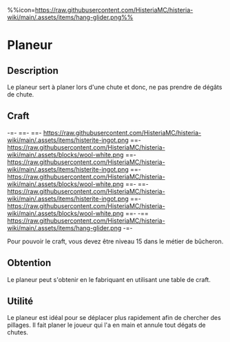 %%icon=https://raw.githubusercontent.com/HisteriaMC/histeria-wiki/main/.assets/items/hang-glider.png%%

# Planeur

## Description
Le planeur sert à planer lors d'une chute et donc, ne pas prendre de dégâts de chute.

## Craft
-=-
 ==-
 ==- https://raw.githubusercontent.com/HisteriaMC/histeria-wiki/main/.assets/items/histerite-ingot.png
 ==- https://raw.githubusercontent.com/HisteriaMC/histeria-wiki/main/.assets/blocks/wool-white.png
 ==- https://raw.githubusercontent.com/HisteriaMC/histeria-wiki/main/.assets/items/histerite-ingot.png
 ==- https://raw.githubusercontent.com/HisteriaMC/histeria-wiki/main/.assets/blocks/wool-white.png
 ==- 
 ==- https://raw.githubusercontent.com/HisteriaMC/histeria-wiki/main/.assets/items/histerite-ingot.png
 ==- https://raw.githubusercontent.com/HisteriaMC/histeria-wiki/main/.assets/blocks/wool-white.png
 ==- 
 -== https://raw.githubusercontent.com/HisteriaMC/histeria-wiki/main/.assets/items/hang-glider.png
-=-

Pour pouvoir le craft, vous devez être niveau 15 dans le métier de bûcheron.

## Obtention
Le planeur peut s'obtenir en le fabriquant en utilisant une table de craft.

## Utilité
Le planeur est idéal pour se déplacer plus rapidement afin de chercher des pillages.
Il fait planer le joueur qui l'a en main et annule tout dégats de chutes.
